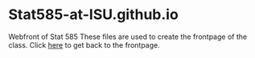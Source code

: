 # Stat585-at-ISU.github.io
Webfront of Stat 585
These files are used to create the frontpage of the class. Click [here](https://Stat585-at-ISU.github.io) to get back to the frontpage.
